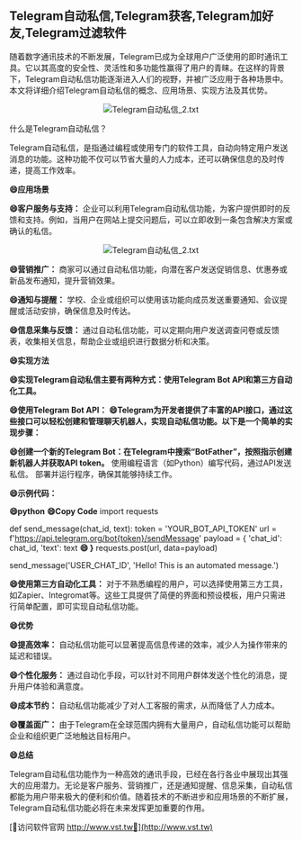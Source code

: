 ## **Telegram自动私信,Telegram获客,Telegram加好友,Telegram过滤软件**

随着数字通讯技术的不断发展，Telegram已成为全球用户广泛使用的即时通讯工具。它以其高度的安全性、灵活性和多功能性赢得了用户的青睐。在这样的背景下，Telegram自动私信功能逐渐进入人们的视野，并被广泛应用于各种场景中。本文将详细介绍Telegram自动私信的概念、应用场景、实现方法及其优势。

 <center><img src="https://vst.tw/MP4/tuiguang/png/8.png" alt="Telegram自动私信_2.txt"></center>

什么是Telegram自动私信？

Telegram自动私信，是指通过编程或使用专门的软件工具，自动向特定用户发送消息的功能。这种功能不仅可以节省大量的人力成本，还可以确保信息的及时传递，提高工作效率。

**😄应用场景**

**😄客户服务与支持：**
企业可以利用Telegram自动私信功能，为客户提供即时的反馈和支持。例如，当用户在网站上提交问题后，可以立即收到一条包含解决方案或确认的私信。

 <center><img src="https://vst.tw/MP4/tuiguang/png/2.png" alt="Telegram自动私信_2.txt"></center>

**😄营销推广：**
商家可以通过自动私信功能，向潜在客户发送促销信息、优惠券或新品发布通知，提升营销效果。

**😄通知与提醒：**
学校、企业或组织可以使用该功能向成员发送重要通知、会议提醒或活动安排，确保信息及时传达。

**😄信息采集与反馈：**
通过自动私信功能，可以定期向用户发送调查问卷或反馈表，收集相关信息，帮助企业或组织进行数据分析和决策。

**😄实现方法**

**😄实现Telegram自动私信主要有两种方式：使用Telegram Bot API和第三方自动化工具。**

**😄使用Telegram Bot API：**
**😄Telegram为开发者提供了丰富的API接口，通过这些接口可以轻松创建和管理聊天机器人，实现自动私信功能。以下是一个简单的实现步骤：**

**😄创建一个新的Telegram Bot：在Telegram中搜索“BotFather”，按照指示创建新机器人并获取API token。**
使用编程语言（如Python）编写代码，通过API发送私信。
部署并运行程序，确保其能够持续工作。

**😄示例代码：**

**😄python**
**😄Copy Code**
import requests

def send_message(chat_id, text):
    token = 'YOUR_BOT_API_TOKEN'
    url = f'https://api.telegram.org/bot{token}/sendMessage'
    payload = {
        'chat_id': chat_id,
        'text': text
**😄    }**
    requests.post(url, data=payload)

send_message('USER_CHAT_ID', 'Hello! This is an automated message.')


**😄使用第三方自动化工具：**
对于不熟悉编程的用户，可以选择使用第三方工具，如Zapier、Integromat等。这些工具提供了简便的界面和预设模板，用户只需进行简单配置，即可实现自动私信功能。

**😄优势**

**😄提高效率：**
自动私信功能可以显著提高信息传递的效率，减少人为操作带来的延迟和错误。

**😄个性化服务：**
通过自动化手段，可以针对不同用户群体发送个性化的消息，提升用户体验和满意度。

**😄成本节约：**
自动私信功能减少了对人工客服的需求，从而降低了人力成本。

**😄覆盖面广：**
由于Telegram在全球范围内拥有大量用户，自动私信功能可以帮助企业和组织更广泛地触达目标用户。

**😄总结**

Telegram自动私信功能作为一种高效的通讯手段，已经在各行各业中展现出其强大的应用潜力。无论是客户服务、营销推广，还是通知提醒、信息采集，自动私信都能为用户带来极大的便利和价值。随着技术的不断进步和应用场景的不断扩展，Telegram自动私信功能必将在未来发挥更加重要的作用。


[👻访问软件官网 http://www.vst.tw👻](http://www.vst.tw)
